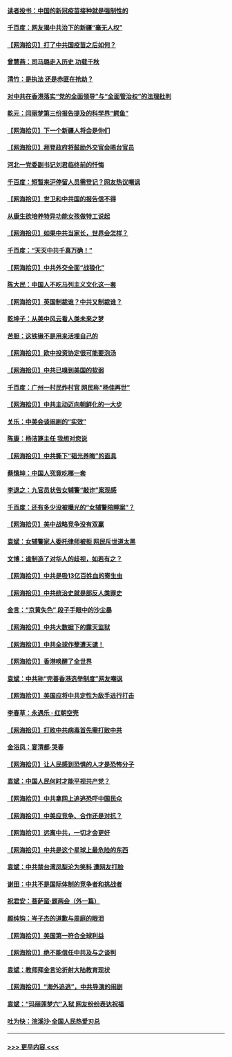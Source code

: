 #### [读者投书：中国的新冠疫苗接种就是强制性的](../pages/nsc993/n12859932.md?t=04070202) 
#### [千百度：网友揭中共治下的新疆“毫无人权”](../pages/nsc993/n12858385.md?t=04070202) 
#### [【网海拾贝】打了中共国疫苗之后如何？](../pages/nsc993/n12857866.md?t=04070202) 
#### [曾慧燕：司马璐走入历史 功载千秋](../pages/nsc993/n12856996.md?t=04070202) 
#### [清竹：是执法 还是赤匪在抢劫？](../pages/nsc993/n12856952.md?t=04070202) 
#### [对中共在香港落实“党的全面领导”与“全面管治权”的法理批判](../pages/nsc993/n12856929.md?t=04070202) 
#### [乾元：闫丽梦第三份报告提及的科学界“鳄鱼”](../pages/nsc993/n12855985.md?t=04070202) 
#### [【网海拾贝】下一个新疆人将会是你们](../pages/nsc993/n12855864.md?t=04070202) 
#### [【网海拾贝】拜登政府将鼓励外交官会晤台官员](../pages/nsc993/n12853615.md?t=04070202) 
#### [河北一党委副书记刘君临终前的忏悔](../pages/nsc993/n12849420.md?t=04070202) 
#### [千百度：短暂来沪停留人员需登记？网友热议嘲讽](../pages/nsc993/n12853497.md?t=04070202) 
#### [【网海拾贝】世卫和中共国的报告信不得](../pages/nsc993/n12850902.md?t=04070202) 
#### [从康生欲培养特异功能女孩做特工说起](../pages/nsc993/n12849289.md?t=04070202) 
#### [【网海拾贝】如果中共当家长，世界会怎样？](../pages/nsc993/n12848436.md?t=04070202) 
#### [千百度：“天灭中共千真万确！”](../pages/nsc993/n12845659.md?t=04070202) 
#### [【网海拾贝】中共外交全面“战狼化”](../pages/nsc993/n12845607.md?t=04070202) 
#### [陈大民：中国人不吃马列主义文化这一套](../pages/nsc993/n12842496.md?t=04070202) 
#### [【网海拾贝】英国制裁谁？中共又制裁谁？](../pages/nsc993/n12840909.md?t=04070202) 
#### [乾坤子：从美中风云看人类未来之梦](../pages/nsc993/n12840590.md?t=04070202) 
#### [苦胆：这铁锹不是用来活埋自己的](../pages/nsc993/n12839512.md?t=04070202) 
#### [【网海拾贝】欧中投资协定很可能要泡汤](../pages/nsc993/n12835122.md?t=04070202) 
#### [【网海拾贝】中共已嗅到美国的软弱](../pages/nsc993/n12832411.md?t=04070202) 
#### [千百度：广州一村民炸村官 网民称“杨佳再世”](../pages/nsc993/n12832380.md?t=04070202) 
#### [【网海拾贝】中共主动迈向朝鲜化的一大步](../pages/nsc993/n12829887.md?t=04070202) 
#### [关乐：中美会谈闹剧的“实效”](../pages/nsc993/n12826698.md?t=04070202) 
#### [陈康：杨洁篪主任  我想对您说](../pages/nsc993/n12826609.md?t=04070202) 
#### [【网海拾贝】中共撕下“韬光养晦”的面具](../pages/nsc993/n12826459.md?t=04070202) 
#### [蔡慎坤：中国人究竟吃哪一套](../pages/nsc993/n12826010.md?t=04070202) 
#### [李退之：九官员状告女辅警“敲诈”案观感](../pages/nsc993/n12823984.md?t=04070202) 
#### [千百度：还有多少没被曝光的“女辅警陪睡案”？](../pages/nsc993/n12822136.md?t=04070202) 
#### [【网海拾贝】美中战略竞争没有双赢](../pages/nsc993/n12822105.md?t=04070202) 
#### [袁斌：女辅警家人委托律师被拒 网民斥世道太黑](../pages/nsc993/n12822004.md?t=04070202) 
#### [文博：谁制造了对华人的歧视，如若有之？](../pages/nsc993/n12821635.md?t=04070202) 
#### [【网海拾贝】中共是吸13亿百姓血的寄生虫](../pages/nsc993/n12819191.md?t=04070202) 
#### [【网海拾贝】中共统治史就是部反人类罪史](../pages/nsc993/n12816738.md?t=04070202) 
#### [金言：“京黄失色” 段子手眼中的沙尘暴](../pages/nsc993/n12815700.md?t=04070202) 
#### [【网海拾贝】中共大数据下的露天监狱](../pages/nsc993/n12811075.md?t=04070202) 
#### [【网海拾贝】中共全球作孽遭天谴！](../pages/nsc993/n12810258.md?t=04070202) 
#### [【网海拾贝】香港唤醒了全世界](../pages/nsc993/n12809100.md?t=04070202) 
#### [袁斌：中共称“完善香港选举制度”网友嘲讽](../pages/nsc993/n12808994.md?t=04070202) 
#### [【网海拾贝】美国应将中共定性为敌手进行打击](../pages/nsc993/n12806870.md?t=04070202) 
#### [李春草：永遇乐 · 红朝空壳](../pages/nsc993/n12805365.md?t=04070202) 
#### [【网海拾贝】打败中共病毒首先需打败中共](../pages/nsc993/n12803930.md?t=04070202) 
#### [金浴凤：宴清都‧哭春](../pages/nsc993/n12801601.md?t=04070202) 
#### [【网海拾贝】让人民感到恐惧的人才是恐怖分子](../pages/nsc993/n12799347.md?t=04070202) 
#### [袁斌：中国人民何时才能平视共产党？](../pages/nsc993/n12799306.md?t=04070202) 
#### [【网海拾贝】中共拿网上追逃恐吓中国民众](../pages/nsc993/n12796905.md?t=04070202) 
#### [【网海拾贝】中美应竞争、合作还是对抗？](../pages/nsc993/n12794675.md?t=04070202) 
#### [【网海拾贝】远离中共，一切才会更好](../pages/nsc993/n12793572.md?t=04070202) 
#### [【网海拾贝】中共是这个星球上最危险的东西](../pages/nsc993/n12791400.md?t=04070202) 
#### [袁斌：中共禁台湾凤梨沦为笑料 遭网友打脸](../pages/nsc993/n12791335.md?t=04070202) 
#### [谢田：中共不是国际体制的竞争者和挑战者](../pages/nsc993/n12791212.md?t=04070202) 
#### [祝君安：菩萨蛮·题两会（外一篇）](../pages/nsc993/n12786801.md?t=04070202) 
#### [颜纯钩：岑子杰的道歉与周庭的眼泪](../pages/nsc993/n12786775.md?t=04070202) 
#### [【网海拾贝】美国第一符合全球利益](../pages/nsc993/n12786666.md?t=04070202) 
#### [【网海拾贝】绝不能信任中共及与之谈判](../pages/nsc993/n12784266.md?t=04070202) 
#### [袁斌：教师拜金言论折射大陆教育现状](../pages/nsc993/n12783868.md?t=04070202) 
#### [【网海拾贝】“海外追逃”，中共导演的闹剧](../pages/nsc993/n12781638.md?t=04070202) 
#### [袁斌：“玛丽莲梦六”入狱 网友纷纷表达祝福](../pages/nsc993/n12781432.md?t=04070202) 
#### [吐为快：浣溪沙·全国人民热爱刃总](../pages/nsc993/n12781393.md?t=04070202) 

----
#### [ >>> 更早内容 <<< ](../indexes/nsc993-earlier.md)
